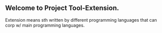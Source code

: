 Welcome to Project Tool-Extension.
----------------------
Extension means sth written by different programming languages that can corp w/ main programming languages.
